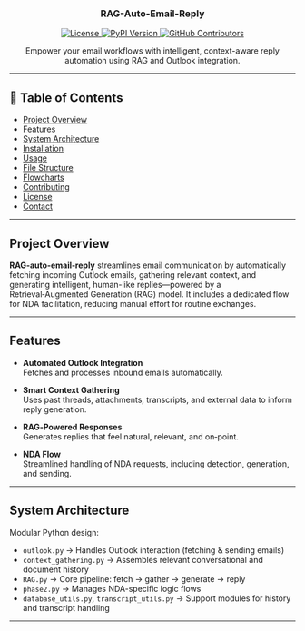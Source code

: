 <h3 align="center">
  <a name="readme-top"></a>
  <strong>RAG-Auto-Email-Reply</strong>
</h3>

<div align="center">
  <a href="LICENSE">
    <img src="https://img.shields.io/github/license/your-username/RAG-auto-email-reply" alt="License">
  </a>
  <a href="https://pypi.org/project/rag-auto-email-reply/">
    <img src="https://img.shields.io/pypi/v/rag-auto-email-reply" alt="PyPI Version">
  </a>
  <a href="https://github.com/your-username/RAG-auto-email-reply/graphs/contributors">
    <img src="https://img.shields.io/github/contributors/your-username/RAG-auto-email-reply.svg" alt="GitHub Contributors">
  </a>
</div>

<div align="center">
  <p>
    Empower your email workflows with intelligent, context-aware reply automation using RAG and Outlook integration.
  </p>
</div>

---

## 🔎 Table of Contents

- [Project Overview](#project-overview)  
- [Features](#features)  
- [System Architecture](#system-architecture)  
- [Installation](#installation)  
- [Usage](#usage)  
- [File Structure](#file-structure)  
- [Flowcharts](#flowcharts)  
- [Contributing](#contributing)  
- [License](#license)  
- [Contact](#contact)  

---

## Project Overview

**RAG‑auto‑email‑reply** streamlines email communication by automatically fetching incoming Outlook emails, gathering relevant context, and generating intelligent, human-like replies—powered by a Retrieval‑Augmented Generation (RAG) model. It includes a dedicated flow for NDA facilitation, reducing manual effort for routine exchanges.

---

## Features

- **Automated Outlook Integration**  
  Fetches and processes inbound emails automatically.

- **Smart Context Gathering**  
  Uses past threads, attachments, transcripts, and external data to inform reply generation.

- **RAG‑Powered Responses**  
  Generates replies that feel natural, relevant, and on‑point.

- **NDA Flow**  
  Streamlined handling of NDA requests, including detection, generation, and sending.

---

## System Architecture

Modular Python design:

- `outlook.py` → Handles Outlook interaction (fetching & sending emails)  
- `context_gathering.py` → Assembles relevant conversational and document history  
- `RAG.py` → Core pipeline: fetch → gather → generate → reply  
- `phase2.py` → Manages NDA-specific logic flows  
- `database_utils.py`, `transcript_utils.py` → Support modules for history and transcript handling

---




